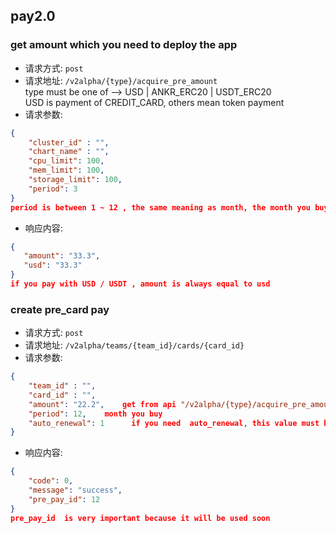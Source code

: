 ## pay2.0  

### get amount which you need to deploy the app
- 请求方式: `post`
- 请求地址: `/v2alpha/{type}/acquire_pre_amount`  
type must be one of -->  USD | ANKR_ERC20  | USDT_ERC20  
USD is payment of CREDIT_CARD, others mean token payment
- 请求参数:  
```json
{
    "cluster_id" : "",
    "chart_name" : "",
    "cpu_limit": 100,
    "mem_limit": 100,
    "storage_limit": 100,
    "period": 3
}
period is between 1 ~ 12 , the same meaning as month, the month you buy
```
- 响应内容:  
```json
{
   "amount": "33.3",
   "usd": "33.3"
}
if you pay with USD / USDT , amount is always equal to usd
```




### create pre_card pay
- 请求方式: `post`
- 请求地址: `/v2alpha/teams/{team_id}/cards/{card_id}`
- 请求参数:  
```json
{
    "team_id" : "",
    "card_id" : "",
    "amount": "22.2",    get from api "/v2alpha/{type}/acquire_pre_amount"
    "period": 12,    month you buy
    "auto_renewal": 1      if you need  auto_renewal, this value must be 1, otherwise it should be 0   自动续费设置成1
}
```

- 响应内容:  
```json
{
    "code": 0,
    "message": "success",
    "pre_pay_id": 12
}
pre_pay_id  is very important because it will be used soon
```


